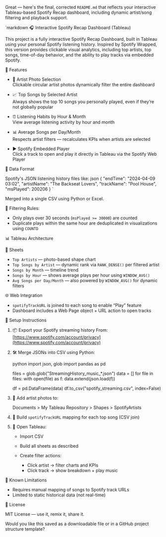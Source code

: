 Great — here's the final, corrected `README.md` that reflects your interactive Tableau-based Spotify Recap dashboard, including dynamic artist/song filtering and playback support.



`markdown
 🎧 Interactive Spotify Recap Dashboard (Tableau)

This project is a fully interactive Spotify Recap Dashboard, built in Tableau using your personal Spotify listening history. Inspired by Spotify Wrapped, this version provides clickable visual analytics, including top artists, top songs, time-of-day behavior, and the ability to play tracks via embedded Spotify.



 🚀 Features

- 🎨 Artist Photo Selection  
  Clickable circular artist photos dynamically filter the entire dashboard

- 📈 Top Songs by Selected Artist  
  Always shows the top 10 songs you personally played, even if they’re not globally popular

- ⏰ Listening Habits by Hour & Month  
  View average listening activity by hour and month

- 📊 Average Songs per Day/Month  
  Respects artist filters — recalculates KPIs when artists are selected

- ▶️ Spotify Embedded Player  
  Click a track to open and play it directly in Tableau via the Spotify Web Player



 📁 Data Format

Spotify's JSON listening history files like:
json
{
  "endTime": "2024-04-09 03:02",
  "artistName": "The Backseat Lovers",
  "trackName": "Pool House",
  "msPlayed": 200206
}
`

Merged into a single CSV using Python or Excel.

 🔧 Filtering Rules:

* Only plays over 30 seconds (`msPlayed >= 30000`) are counted
* Duplicate plays within the same hour are deduplicated in visualizations using `COUNTD`



 📊 Tableau Architecture

 📄 Sheets

* `Top Artists` — photo-based shape chart
* `Top Songs by Artist` — dynamic rank via `RANK_DENSE()` per filtered artist
* `Songs by Month` — timeline trend
* `Songs by Hour` — shows average plays per hour using `WINDOW_AVG()`
* `Avg Songs per Day/Month` — also powered by `WINDOW_AVG()` for dynamic filters

 🌐 Web Integration

* `spotifyTrackURL` is joined to each song to enable “Play” feature
* Dashboard includes a Web Page object + URL action to open tracks



 🧱 Setup Instructions

1. 📦 Export your Spotify streaming history
   From: [https://www.spotify.com/account/privacy](https://www.spotify.com/account/privacy)

2. 🛠 Merge JSONs into CSV using Python:

   python
   import json, glob
   import pandas as pd

   files = glob.glob("StreamingHistory_music_*.json")
   data = []
   for file in files:
       with open(file) as f:
           data.extend(json.load(f))

   df = pd.DataFrame(data)
   df.to_csv("spotify_streaming.csv", index=False)
   

3. 📸 Add artist photos to:

   
   Documents > My Tableau Repository > Shapes > SpotifyArtists
   

4. 🎵 Build `spotifyTrackURL` mapping for each top song (CSV join)

5. 🧠 Open Tableau:

   * Import CSV
   * Build all sheets as described
   * Create filter actions:

     * Click artist → filter charts and KPIs
     * Click track → show breakdown + play music



 🧪 Known Limitations

* Requires manual mapping of songs to Spotify track URLs
* Limited to static historical data (not real-time)



 📜 License

MIT License — use it, remix it, share it.



Would you like this saved as a downloadable file or in a GitHub project structure template?

